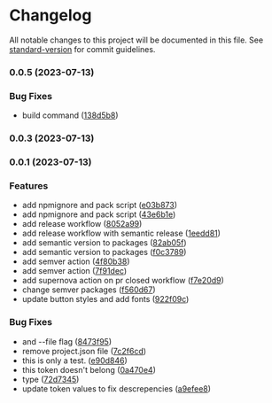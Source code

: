# Changelog

All notable changes to this project will be documented in this file. See [standard-version](https://github.com/conventional-changelog/standard-version) for commit guidelines.

### 0.0.5 (2023-07-13)


### Bug Fixes

* build command ([138d5b8](https://github.com/mmhuntsberry/ghostkit/commit/138d5b88bfa24031d34e93bc220dc0bdb69fd425))

### 0.0.3 (2023-07-13)

### 0.0.1 (2023-07-13)


### Features

* add npmignore and pack script ([e03b873](https://github.com/mmhuntsberry/ghostkit/commit/e03b873d9431b8db82c61cdb324198fdbcbcef66))
* add npmignore and pack script ([43e6b1e](https://github.com/mmhuntsberry/ghostkit/commit/43e6b1e8367be7517ab4743291f4836df839a006))
* add release workflow ([8052a99](https://github.com/mmhuntsberry/ghostkit/commit/8052a99f48a8d0018e3f6b02922d29c468003f11))
* add release workflow with semantic release ([1eedd81](https://github.com/mmhuntsberry/ghostkit/commit/1eedd8157eb42c0efc454b6dcbca4cbbebf34740))
* add semantic version to packages ([82ab05f](https://github.com/mmhuntsberry/ghostkit/commit/82ab05fabd739891a8481901b7dc583982d7b8c6))
* add semantic version to packages ([f0c3789](https://github.com/mmhuntsberry/ghostkit/commit/f0c3789a5ef0c44355fcd7b28f243749eb021e48))
* add semver action ([4f80b38](https://github.com/mmhuntsberry/ghostkit/commit/4f80b38167dd64101a782b476f3efe62881d4d02))
* add semver action ([7f91dec](https://github.com/mmhuntsberry/ghostkit/commit/7f91dec114b2e05f9a3838faada40f46c9b4f8be))
* add supernova action on pr closed workflow ([f7e20d9](https://github.com/mmhuntsberry/ghostkit/commit/f7e20d979fd0feb36074d7be18a0a993e720bd6d))
* change semver packages ([f560d67](https://github.com/mmhuntsberry/ghostkit/commit/f560d67a8d34720c11fb6572cad81a8f7db4e72d))
* update button styles and add fonts ([922f09c](https://github.com/mmhuntsberry/ghostkit/commit/922f09c8f1593c7ac39b007930bd502de65d34e5))


### Bug Fixes

* and --file flag ([8473f95](https://github.com/mmhuntsberry/ghostkit/commit/8473f956c0a6c55e009770bef24b7889be8f56d9))
* remove project.json file ([7c2f6cd](https://github.com/mmhuntsberry/ghostkit/commit/7c2f6cd9da3de2e0f1469aa673065d1b81f23865))
* this is only a test. ([e90d846](https://github.com/mmhuntsberry/ghostkit/commit/e90d8460d521b951c1062306dcb310aba9ea2d5c))
* this token doesn't belong ([0a470e4](https://github.com/mmhuntsberry/ghostkit/commit/0a470e441782925a2a6bbca2980aaa69b08a7d93))
* type ([72d7345](https://github.com/mmhuntsberry/ghostkit/commit/72d7345a4d152082f3552696b441c053bf9a3749))
* update token values to fix descrepencies ([a9efee8](https://github.com/mmhuntsberry/ghostkit/commit/a9efee882325669a098b8d028b73a663df14ad58))
